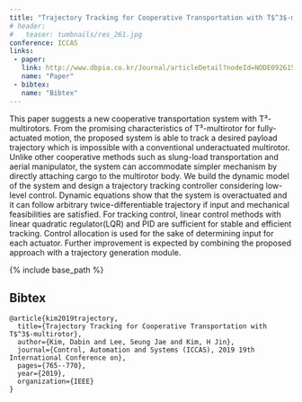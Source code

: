 ```yaml
---
title: "Trajectory Tracking for Cooperative Transportation with T$^3$-multirotor"
# header:
#   teaser: tumbnails/res_261.jpg
conference: ICCAS
links: 
 - paper: 
   link: http://www.dbpia.co.kr/Journal/articleDetail?nodeId=NODE09261517
   name: "Paper"
 - bibtex: 
   name: "Bibtex"
---
```


This paper suggests a new cooperative transportation system with T³-multirotors. From the promising characteristics of T³-multirotor for fully-actuated motion, the proposed system is able to track a desired payload trajectory which is impossible with a conventional underactuated multirotor. Unlike other cooperative methods such as slung-load transportation and aerial manipulator, the system can accommodate simpler mechanism by directly attaching cargo to the multirotor body. We build the dynamic model of the system and design a trajectory tracking controller considering low-level control. Dynamic equations show that the system is overactuated and it can follow arbitrary twice-differentiable trajectory if input and mechanical feasibilities are satisfied. For tracking control, linear control methods with linear quadratic regulator(LQR) and PID are sufficient for stable and efficient tracking. Control allocation is used for the sake of determining input for each actuator. Further improvement is expected by combining the proposed approach with a trajectory generation module.

{% include base_path %}

## Bibtex <a id="bibtex"></a>
```
@article{kim2019trajectory,
  title={Trajectory Tracking for Cooperative Transportation with T$^3$-multirotor},
  author={Kim, Dabin and Lee, Seung Jae and Kim, H Jin},
  journal={Control, Automation and Systems (ICCAS), 2019 19th International Conference on},
  pages={765--770},
  year={2019},
  organization={IEEE}
}
```



